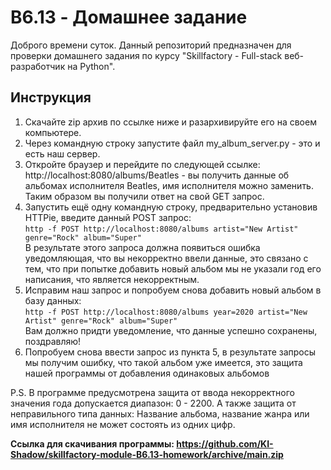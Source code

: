 # B6.13 - Домашнее задание
Доброго времени суток. Данный репозиторий предназначен для проверки домашнего задания по курсу "Skillfactory - Full-stack веб-разработчик на Python".
## Инструкция
1) Скачайте zip архив по ссылке ниже и разархивируйте его на своем компьютере.  
2) Через командную строку запустите файл my_album_server.py - это и есть наш сервер.  
3) Откройте браузер и перейдите по следующей ссылке: http://localhost:8080/albums/Beatles - вы получить данные об альбомах исполнителя Beatles, имя исполнителя можно заменить.   Таким образом вы получили ответ на свой GET запрос.
4) Запустить ещё одну командную строку, предварительно установив HTTPie, введите данный POST запрос:  
```http -f POST http://localhost:8080/albums artist="New Artist" genre="Rock" album="Super"```  
В результате этого запроса должна появиться ошибка уведомляющая, что вы некорректно ввели данные, это связано с тем, что при попытке добавить новый альбом мы не указали год его написания, что является некорректным.  
5) Исправим наш запрос и попробуем снова добавить новый альбом в базу данных:  
```http -f POST http://localhost:8080/albums year=2020 artist="New Artist" genre="Rock" album="Super"```  
Вам должно придти уведомление, что данные успешно сохранены, поздравляю!  
6) Попробуем снова ввести запрос из пункта 5, в результате запросы мы получим ошибку, что такой альбом уже имеется, это защита нашей программы от добавления одинаковых альбомов  

P.S. В программе предусмотрена защита от ввода некорректного значения года допускается диапазон: 0 - 2200. А также защита от неправильного типа данных: Название альбома, название жанра или имя исполнителя не может состоять из одних цифр.  

**Ссылка для скачивания программы: https://github.com/KI-Shadow/skillfactory-module-B6.13-homework/archive/main.zip**
